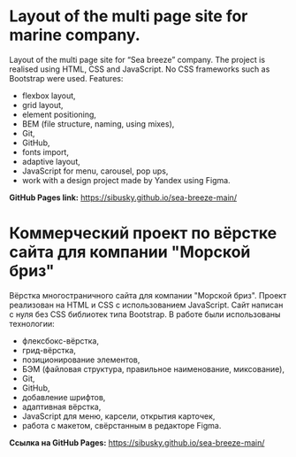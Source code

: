 # Layout of the multi page site for marine company.

Layout of the multi page site for “Sea breeze” company. The project is realised using HTML, CSS and JavaScript. No CSS frameworks such as Bootstrap were used. Features:

- flexbox layout,
- grid layout,
- element positioning,
- BEM (file structure, naming, using mixes),
- Git,
- GitHub,
- fonts import,
- adaptive layout,
- JavaScript for menu, carousel, pop ups,
- work with a design project made by Yandex using Figma.

**GitHub Pages link:**
https://sibusky.github.io/sea-breeze-main/

# Коммерческий проект по вёрстке сайта для компании "Морской бриз"

Вёрстка многостраничного сайта для компании "Морской бриз". Проект реализован на HTML и CSS с использованием JavaScript. Сайт написан с нуля без CSS библиотек типа Bootstrap. В работе были использованы технологии:  

- флексбокс-вёрстка,
- грид-вёрстка,
- позиционирование элементов,
- БЭМ (файловая структура, правильное наименование, миксование),
- Git,
- GitHub,
- добавление шрифтов,
- адаптивная вёрстка,
- JavaScript для меню, карсели, открытия карточек,
- работа с макетом, свёрстанным в редакторе Figma.

**Ссылка на GitHub Pages:**
https://sibusky.github.io/sea-breeze-main/